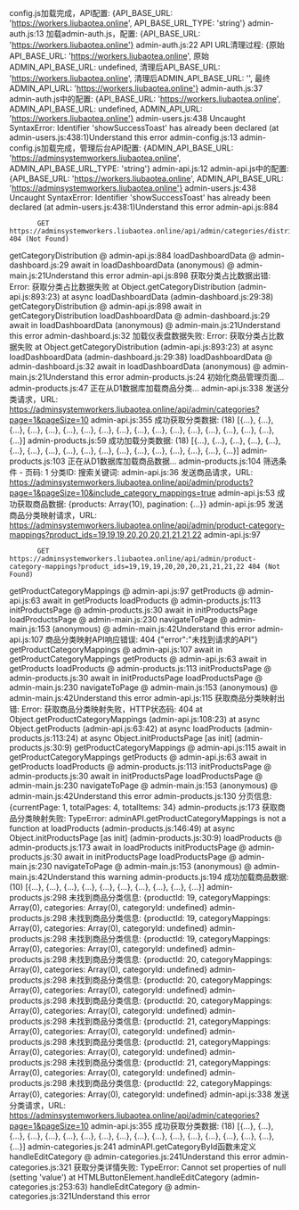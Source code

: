 config.js加载完成，API配置: {API_BASE_URL: 'https://workers.liubaotea.online', API_BASE_URL_TYPE: 'string'}
admin-auth.js:13 加载admin-auth.js，配置: {API_BASE_URL: 'https://workers.liubaotea.online'}
admin-auth.js:22 API URL清理过程: {原始API_BASE_URL: 'https://workers.liubaotea.online', 原始ADMIN_API_BASE_URL: undefined, 清理后API_BASE_URL: 'https://workers.liubaotea.online', 清理后ADMIN_API_BASE_URL: '', 最终ADMIN_API_URL: 'https://workers.liubaotea.online'}
admin-auth.js:37 admin-auth.js中的配置: {API_BASE_URL: 'https://workers.liubaotea.online', ADMIN_API_BASE_URL: undefined, ADMIN_API_URL: 'https://workers.liubaotea.online'}
admin-users.js:438 Uncaught SyntaxError: Identifier 'showSuccessToast' has already been declared (at admin-users.js:438:1)Understand this error
admin-config.js:13 admin-config.js加载完成，管理后台API配置: {ADMIN_API_BASE_URL: 'https://adminsystemworkers.liubaotea.online', ADMIN_API_BASE_URL_TYPE: 'string'}
admin-api.js:12 admin-api.js中的配置: {API_BASE_URL: 'https://workers.liubaotea.online', ADMIN_API_BASE_URL: 'https://adminsystemworkers.liubaotea.online'}
admin-users.js:438 Uncaught SyntaxError: Identifier 'showSuccessToast' has already been declared (at admin-users.js:438:1)Understand this error
admin-api.js:884 
            
            
           GET https://adminsystemworkers.liubaotea.online/api/admin/categories/distribution 404 (Not Found)
getCategoryDistribution @ admin-api.js:884
loadDashboardData @ admin-dashboard.js:29
await in loadDashboardData
(anonymous) @ admin-main.js:21Understand this error
admin-api.js:898 获取分类占比数据出错: Error: 获取分类占比数据失败
    at Object.getCategoryDistribution (admin-api.js:893:23)
    at async loadDashboardData (admin-dashboard.js:29:38)
getCategoryDistribution @ admin-api.js:898
await in getCategoryDistribution
loadDashboardData @ admin-dashboard.js:29
await in loadDashboardData
(anonymous) @ admin-main.js:21Understand this error
admin-dashboard.js:32 加载仪表盘数据失败: Error: 获取分类占比数据失败
    at Object.getCategoryDistribution (admin-api.js:893:23)
    at async loadDashboardData (admin-dashboard.js:29:38)
loadDashboardData @ admin-dashboard.js:32
await in loadDashboardData
(anonymous) @ admin-main.js:21Understand this error
admin-products.js:24 初始化商品管理页面...
admin-products.js:47 正在从D1数据库加载商品分类...
admin-api.js:338 发送分类请求，URL: https://adminsystemworkers.liubaotea.online/api/admin/categories?page=1&pageSize=10
admin-api.js:355 成功获取分类数据: (18) [{…}, {…}, {…}, {…}, {…}, {…}, {…}, {…}, {…}, {…}, {…}, {…}, {…}, {…}, {…}, {…}, {…}, {…}]
admin-products.js:59 成功加载分类数据: (18) [{…}, {…}, {…}, {…}, {…}, {…}, {…}, {…}, {…}, {…}, {…}, {…}, {…}, {…}, {…}, {…}, {…}, {…}]
admin-products.js:103 正在从D1数据库加载商品数据...
admin-products.js:104 筛选条件 - 页码: 1 分类ID:  搜索关键词: 
admin-api.js:36 发送商品请求，URL: https://adminsystemworkers.liubaotea.online/api/admin/products?page=1&pageSize=10&include_category_mappings=true
admin-api.js:53 成功获取商品数据: {products: Array(10), pagination: {…}}
admin-api.js:95 发送商品分类映射请求，URL: https://adminsystemworkers.liubaotea.online/api/admin/product-category-mappings?product_ids=19,19,19,20,20,20,21,21,21,22
admin-api.js:97 
            
            
           GET https://adminsystemworkers.liubaotea.online/api/admin/product-category-mappings?product_ids=19,19,19,20,20,20,21,21,21,22 404 (Not Found)
getProductCategoryMappings @ admin-api.js:97
getProducts @ admin-api.js:63
await in getProducts
loadProducts @ admin-products.js:113
initProductsPage @ admin-products.js:30
await in initProductsPage
loadProductsPage @ admin-main.js:230
navigateToPage @ admin-main.js:153
(anonymous) @ admin-main.js:42Understand this error
admin-api.js:107 商品分类映射API响应错误: 404 {"error":"未找到请求的API"}
getProductCategoryMappings @ admin-api.js:107
await in getProductCategoryMappings
getProducts @ admin-api.js:63
await in getProducts
loadProducts @ admin-products.js:113
initProductsPage @ admin-products.js:30
await in initProductsPage
loadProductsPage @ admin-main.js:230
navigateToPage @ admin-main.js:153
(anonymous) @ admin-main.js:42Understand this error
admin-api.js:115 获取商品分类映射出错: Error: 获取商品分类映射失败，HTTP状态码: 404
    at Object.getProductCategoryMappings (admin-api.js:108:23)
    at async Object.getProducts (admin-api.js:63:42)
    at async loadProducts (admin-products.js:113:24)
    at async Object.initProductsPage [as init] (admin-products.js:30:9)
getProductCategoryMappings @ admin-api.js:115
await in getProductCategoryMappings
getProducts @ admin-api.js:63
await in getProducts
loadProducts @ admin-products.js:113
initProductsPage @ admin-products.js:30
await in initProductsPage
loadProductsPage @ admin-main.js:230
navigateToPage @ admin-main.js:153
(anonymous) @ admin-main.js:42Understand this error
admin-products.js:130 分页信息: {currentPage: 1, totalPages: 4, totalItems: 34}
admin-products.js:173 获取商品分类映射失败: TypeError: adminAPI.getProductCategoryMappings is not a function
    at loadProducts (admin-products.js:146:49)
    at async Object.initProductsPage [as init] (admin-products.js:30:9)
loadProducts @ admin-products.js:173
await in loadProducts
initProductsPage @ admin-products.js:30
await in initProductsPage
loadProductsPage @ admin-main.js:230
navigateToPage @ admin-main.js:153
(anonymous) @ admin-main.js:42Understand this warning
admin-products.js:194 成功加载商品数据: (10) [{…}, {…}, {…}, {…}, {…}, {…}, {…}, {…}, {…}, {…}]
admin-products.js:298 未找到商品分类信息: {productId: 19, categoryMappings: Array(0), categories: Array(0), categoryId: undefined}
admin-products.js:298 未找到商品分类信息: {productId: 19, categoryMappings: Array(0), categories: Array(0), categoryId: undefined}
admin-products.js:298 未找到商品分类信息: {productId: 19, categoryMappings: Array(0), categories: Array(0), categoryId: undefined}
admin-products.js:298 未找到商品分类信息: {productId: 20, categoryMappings: Array(0), categories: Array(0), categoryId: undefined}
admin-products.js:298 未找到商品分类信息: {productId: 20, categoryMappings: Array(0), categories: Array(0), categoryId: undefined}
admin-products.js:298 未找到商品分类信息: {productId: 20, categoryMappings: Array(0), categories: Array(0), categoryId: undefined}
admin-products.js:298 未找到商品分类信息: {productId: 21, categoryMappings: Array(0), categories: Array(0), categoryId: undefined}
admin-products.js:298 未找到商品分类信息: {productId: 21, categoryMappings: Array(0), categories: Array(0), categoryId: undefined}
admin-products.js:298 未找到商品分类信息: {productId: 21, categoryMappings: Array(0), categories: Array(0), categoryId: undefined}
admin-products.js:298 未找到商品分类信息: {productId: 22, categoryMappings: Array(0), categories: Array(0), categoryId: undefined}
admin-api.js:338 发送分类请求，URL: https://adminsystemworkers.liubaotea.online/api/admin/categories?page=1&pageSize=10
admin-api.js:355 成功获取分类数据: (18) [{…}, {…}, {…}, {…}, {…}, {…}, {…}, {…}, {…}, {…}, {…}, {…}, {…}, {…}, {…}, {…}, {…}, {…}]
admin-categories.js:241 adminAPI.getCategoryById函数未定义
handleEditCategory @ admin-categories.js:241Understand this error
admin-categories.js:321 获取分类详情失败: TypeError: Cannot set properties of null (setting 'value')
    at HTMLButtonElement.handleEditCategory (admin-categories.js:253:63)
handleEditCategory @ admin-categories.js:321Understand this error
